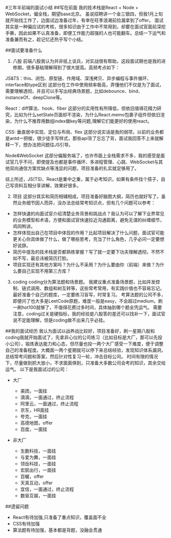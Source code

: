 #三年半前端的面试小结 ##写在前面
我的技术栈是React + Node + WebSocket，偏全栈，期望base北京。
虽说招聘讲一个金三银四，但我1月上旬就开始找工作了，边面试边准备过年，有幸在旺季浪潮前捡漏拿到了offer。
面试其实是一种偏应试的考核，很多知识由于工作中不常用到，却要在面试官面前深挖手撕，因此如果不认真准备，即便工作能力超强的人也可能翻车。总结一下运气和准备兼而有之，趁记忆还热乎写个小结。

##面试要准备什么

1. 八股
   前端八股我认为并非纸上谈兵，对实战很有帮助，这段面试期也是我的进修期，很多基础理解得到了很大提高。高频考点如下：

JS&TS：this、闭包、原型链、作用域、深浅拷贝、异步编程与事件循环、interface和type区别
这部分在工作中使用频率极高，弄懂他们不仅是为了面试，需要理解透彻，并且可以手写出经典场景题，比如debounce、bind、instanceOf、deepClone等。

React：diff算法、hook、fiber
这部分的实用性有所降低，但依旧值得花精力研究，比如为什么setState页面却不渲染，为什么React.memo包裹子组件但依旧渲染，为什么不推荐用数组index做key等问题,理解它们能更好的使用react。

CSS: 垂直居中实现、定位与布局、flex
这部分说实话是我的弱项，以前的业务都是antd一把梭，很少徒手写样式，那些api背了忘忘了背，面试我回答不上来就解释一下，想办法把问题往JS引导。

Node&WebSocket
这部分偏服务端了，也许市面上全栈需求不多，我的感受是面试官几乎不问，即使提及也都是事件循环、多进程管理、心跳、WebSocket与其他双向通信方案优缺点等浅显的问题，项目准备的扎实就足够用了。

综上所述，JS(TS)、React是重中之重，属于必考知识，如果有条件找个搭子，自己写资料互相分享讲解，效果好很多。

2. 项目
   这部分其实和简历相辅相成，项目准备好脑图大纲，简历也就好写了。虽然业务细节因人而异，没办法总结常考知识点，但有几个问题可以参考：

- 怎样快速的向面试官介绍清楚业务背景和挑战点？我认为可以了解下业界常见的业务模型和术语，方便和面试官快速拉近沟通距离，避免无谓的纠缠细节，鸡同鸭讲。
- 怎样体现出自己在项目中体现的作用？比起项目解决了什么问题，面试官可能更关心你具体做了什么，做了哪些思考，充当了什么角色，几乎必问一定要想好说辞。
- 简历中提及的技术栈是否都熟练掌握？写了就一定要下功夫理解透彻，不然不如不写，最忌讳被简历打脸。
- 项目实现还有其他方案吗？为什么不采用？为什么要由你（前端）来做？为什么要自己实现不用第三方库？

3. coding
   coding分为算法题和场景题。
   我建议重点准备场景题，比如并发控制、链式调用、数组和树互转等，这些常考常用，有实践价值也不容易忘记。最好准备个自己的题库，一定要练习盲写，时常复习。
   考算法题的公司不多，即便问了也大多是LeetCode原题，难度一般是easy，不会超过medium，刷一刷hot100就够了，不值得花费过多时间，具体抽到哪个题全凭运气。
   需要注意，coding过关是硬指标，我的经验是八股答的差还可以找补一下，面试官说不定能理解，但是coding做不出来几乎必挂。

##我的面试经历
我认为面试以战养战比较好，项目准备好，刷一星期八股和coding我就开始面试了，先拿非心仪的公司练习（比如目标是大厂，那可以先投小公司），锻炼表达能力和心态，但尽量也投一两个大厂感受一下难度，便于调整自己的准备程度。大概面一两个星期就可以停下来总结经验，发现知识体系漏洞，总结常考问题和答案，然后针对性复习一轮，冲击目标公司。
时间有限的情况下，尽量做到抓大放小，不求面面俱到，只准备大多数公司会考的知识，其余交给运气。
以下是我面试过的公司：

- 大厂

  - 美团，一面挂
  - 滴滴，一面通过，终止流程
  - 阿里云，一面通过，终止流程
  - 京东，HR面挂
  - 夸克，一面挂
  - 高德地图，offer
  - 百度，一面挂

- 非大厂
  - 生数科技，一面挂
  - 与爱为舞，一面挂
  - 领岳科技，一面挂
  - 宏鹄出行，一面挂
  - 百幄，offer
  - 天真互动，offer
  - 宜信，一面通过，终止流程
  - 数驱互娱，一面挂

##遗留问题

- React有待加强,只准备了重点知识，覆盖面不全
- CSS有待加强
- 算法题有待加强，基本都是背题，没融会贯通
